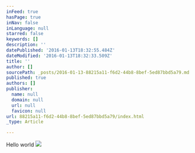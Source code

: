 ```yaml
---
inFeed: true
hasPage: true
inNav: false
inLanguage: null
starred: false
keywords: []
description: ''
datePublished: '2016-01-13T18:32:55.484Z'
dateModified: '2016-01-13T18:32:33.509Z'
title: ''
author: []
sourcePath: _posts/2016-01-13-88215a11-f6d2-44b8-8bef-5ed87bbd5a79.md
published: true
authors: []
publisher:
  name: null
  domain: null
  url: null
  favicon: null
url: 88215a11-f6d2-44b8-8bef-5ed87bbd5a79/index.html
_type: Article

---
```

Hello world
![](https://the-grid-user-content.s3-us-west-2.amazonaws.com/9b9c30a8-9382-4f7b-a140-572ee7884e16.jpg)